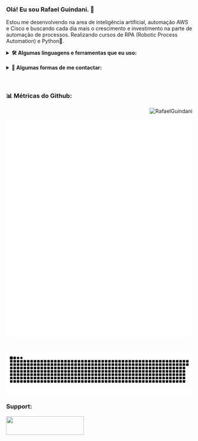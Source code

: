 ### Olá! Eu sou Rafael Guindani. 👋
Estou me desenvolvendo na area de inteligência artificial, automação AWS e Cisco e buscando cada dia mais o crescimento e investimento na parte de automação de processos.
Realizando cursos de RPA (Robotic Process Automation) e Python🐍. 

<details>
  <summary><b>🛠️ Algumas linguagens e ferramentas que eu uso:</b></summary>
  <br/>
<img align="center" alt="Rafa-Js" height="30" width="30" src="https://play-lh.googleusercontent.com/swjV4_QK7DMpiQpn2uGt4L4Iz8IQaKc1lIoLKDvnqGiEm1UKwIukhhV8f_VYayZ8yyc=s180-rw">
<img align="center" alt=" - " height="30" width="40" src="https://raw.githubusercontent.com/devicons/devicon/master/icons/python/python-original.svg">
</details>
</br>

<details>
<summary><b>📧 Algumas formas de me contactar:</b></summary>
</br>
<a href = "mailto:dmndcode@gmail.com; rafaelguindani@gmail.com" target="_blank" rel="noopener noreferrer"><img src="https://img.shields.io/badge/-Gmail-%23333?style=for-the-badge&logo=gmail&logoColor=white" target="_blank"></a>
<a href="https://www.linkedin.com/in/rafael-guindani-198113119/" target="_blank" rel="noopener noreferrer"><img src="https://img.shields.io/badge/-LinkedIn-%230077B5?style=for-the-badge&logo=linkedin&logoColor=white" target="_blank"></a> 
</details>
 
</div>  
</br>
</br>

<h3 align="left"> 📊 Métricas do Github: </h3>

<p align="right"> <img src="https://komarev.com/ghpvc/?username=RafaelGuindani&label=Profile%20views&color=0e75b6&style=flat" alt="RafaelGuindani" /> </p>

<p align="center"><img align="center" src="https://github.com/RafaelGuindani/github-stats/blob/master/generated/overview.svg" alt="RafaelGuindani" /> <img align="center" src="https://github.com/RafaelGuindani/github-stats/blob/master/generated/languages.svg" alt="RafaelGuindani" /></p>


<p align="center">
<align="center" a href="https://github.com/RafaelGuindani/github-stats">
</a>
</p>
</br>

<div align="center">

![Snake animation](https://github.com/rafaelguindani/rafaelguindani/blob/output/github-contribution-grid-snake.svg)

</div>
<div>
<h3 align="left">Support:</h3>
<p><a href="https://www.paypal.com/invoice/p/#X86VH3Z5GMLTY32P"> <img align="left" src="https://cdn.ko-fi.com/cdn/kofi3.png?v=3" height="50" width="210" alt="" /></a></p><br></br>  
</div>  

